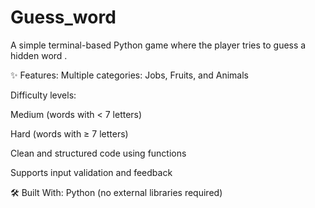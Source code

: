 # Guess_word
A simple terminal-based Python game where the player tries to guess a hidden word .

✨ Features:
Multiple categories: Jobs, Fruits, and Animals

Difficulty levels:

Medium (words with < 7 letters)

Hard (words with ≥ 7 letters)

Clean and structured code using functions

Supports input validation and feedback

🛠 Built With:
Python (no external libraries required)


